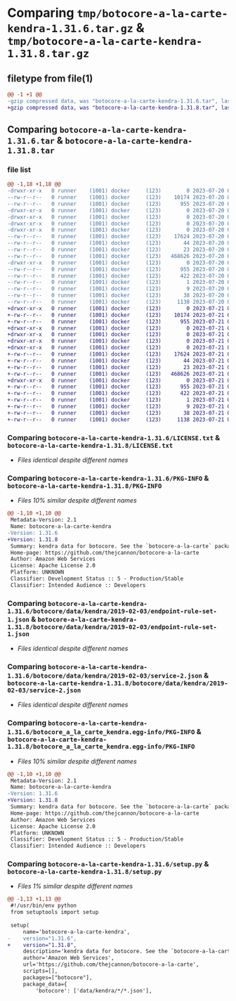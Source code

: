 # Comparing `tmp/botocore-a-la-carte-kendra-1.31.6.tar.gz` & `tmp/botocore-a-la-carte-kendra-1.31.8.tar.gz`

## filetype from file(1)

```diff
@@ -1 +1 @@
-gzip compressed data, was "botocore-a-la-carte-kendra-1.31.6.tar", last modified: Thu Jul 20 01:20:25 2023, max compression
+gzip compressed data, was "botocore-a-la-carte-kendra-1.31.8.tar", last modified: Fri Jul 21 01:21:34 2023, max compression
```

## Comparing `botocore-a-la-carte-kendra-1.31.6.tar` & `botocore-a-la-carte-kendra-1.31.8.tar`

### file list

```diff
@@ -1,18 +1,18 @@
-drwxr-xr-x   0 runner    (1001) docker     (123)        0 2023-07-20 01:20:25.086724 botocore-a-la-carte-kendra-1.31.6/
--rw-r--r--   0 runner    (1001) docker     (123)    10174 2023-07-20 01:20:24.000000 botocore-a-la-carte-kendra-1.31.6/LICENSE.txt
--rw-r--r--   0 runner    (1001) docker     (123)      955 2023-07-20 01:20:25.086724 botocore-a-la-carte-kendra-1.31.6/PKG-INFO
-drwxr-xr-x   0 runner    (1001) docker     (123)        0 2023-07-20 01:20:25.082724 botocore-a-la-carte-kendra-1.31.6/botocore/
-drwxr-xr-x   0 runner    (1001) docker     (123)        0 2023-07-20 01:20:25.082724 botocore-a-la-carte-kendra-1.31.6/botocore/data/
-drwxr-xr-x   0 runner    (1001) docker     (123)        0 2023-07-20 01:20:25.082724 botocore-a-la-carte-kendra-1.31.6/botocore/data/kendra/
-drwxr-xr-x   0 runner    (1001) docker     (123)        0 2023-07-20 01:20:25.086724 botocore-a-la-carte-kendra-1.31.6/botocore/data/kendra/2019-02-03/
--rw-r--r--   0 runner    (1001) docker     (123)    17624 2023-07-20 01:19:55.000000 botocore-a-la-carte-kendra-1.31.6/botocore/data/kendra/2019-02-03/endpoint-rule-set-1.json
--rw-r--r--   0 runner    (1001) docker     (123)       44 2023-07-20 01:19:55.000000 botocore-a-la-carte-kendra-1.31.6/botocore/data/kendra/2019-02-03/examples-1.json
--rw-r--r--   0 runner    (1001) docker     (123)       23 2023-07-20 01:19:55.000000 botocore-a-la-carte-kendra-1.31.6/botocore/data/kendra/2019-02-03/paginators-1.json
--rw-r--r--   0 runner    (1001) docker     (123)   468626 2023-07-20 01:19:55.000000 botocore-a-la-carte-kendra-1.31.6/botocore/data/kendra/2019-02-03/service-2.json
-drwxr-xr-x   0 runner    (1001) docker     (123)        0 2023-07-20 01:20:25.086724 botocore-a-la-carte-kendra-1.31.6/botocore_a_la_carte_kendra.egg-info/
--rw-r--r--   0 runner    (1001) docker     (123)      955 2023-07-20 01:20:25.000000 botocore-a-la-carte-kendra-1.31.6/botocore_a_la_carte_kendra.egg-info/PKG-INFO
--rw-r--r--   0 runner    (1001) docker     (123)      422 2023-07-20 01:20:25.000000 botocore-a-la-carte-kendra-1.31.6/botocore_a_la_carte_kendra.egg-info/SOURCES.txt
--rw-r--r--   0 runner    (1001) docker     (123)        1 2023-07-20 01:20:25.000000 botocore-a-la-carte-kendra-1.31.6/botocore_a_la_carte_kendra.egg-info/dependency_links.txt
--rw-r--r--   0 runner    (1001) docker     (123)        9 2023-07-20 01:20:25.000000 botocore-a-la-carte-kendra-1.31.6/botocore_a_la_carte_kendra.egg-info/top_level.txt
--rw-r--r--   0 runner    (1001) docker     (123)       38 2023-07-20 01:20:25.086724 botocore-a-la-carte-kendra-1.31.6/setup.cfg
--rw-r--r--   0 runner    (1001) docker     (123)     1138 2023-07-20 01:20:24.000000 botocore-a-la-carte-kendra-1.31.6/setup.py
+drwxr-xr-x   0 runner    (1001) docker     (123)        0 2023-07-21 01:21:34.471161 botocore-a-la-carte-kendra-1.31.8/
+-rw-r--r--   0 runner    (1001) docker     (123)    10174 2023-07-21 01:21:34.000000 botocore-a-la-carte-kendra-1.31.8/LICENSE.txt
+-rw-r--r--   0 runner    (1001) docker     (123)      955 2023-07-21 01:21:34.471161 botocore-a-la-carte-kendra-1.31.8/PKG-INFO
+drwxr-xr-x   0 runner    (1001) docker     (123)        0 2023-07-21 01:21:34.471161 botocore-a-la-carte-kendra-1.31.8/botocore/
+drwxr-xr-x   0 runner    (1001) docker     (123)        0 2023-07-21 01:21:34.471161 botocore-a-la-carte-kendra-1.31.8/botocore/data/
+drwxr-xr-x   0 runner    (1001) docker     (123)        0 2023-07-21 01:21:34.471161 botocore-a-la-carte-kendra-1.31.8/botocore/data/kendra/
+drwxr-xr-x   0 runner    (1001) docker     (123)        0 2023-07-21 01:21:34.471161 botocore-a-la-carte-kendra-1.31.8/botocore/data/kendra/2019-02-03/
+-rw-r--r--   0 runner    (1001) docker     (123)    17624 2023-07-21 01:21:06.000000 botocore-a-la-carte-kendra-1.31.8/botocore/data/kendra/2019-02-03/endpoint-rule-set-1.json
+-rw-r--r--   0 runner    (1001) docker     (123)       44 2023-07-21 01:21:06.000000 botocore-a-la-carte-kendra-1.31.8/botocore/data/kendra/2019-02-03/examples-1.json
+-rw-r--r--   0 runner    (1001) docker     (123)       23 2023-07-21 01:21:06.000000 botocore-a-la-carte-kendra-1.31.8/botocore/data/kendra/2019-02-03/paginators-1.json
+-rw-r--r--   0 runner    (1001) docker     (123)   468626 2023-07-21 01:21:06.000000 botocore-a-la-carte-kendra-1.31.8/botocore/data/kendra/2019-02-03/service-2.json
+drwxr-xr-x   0 runner    (1001) docker     (123)        0 2023-07-21 01:21:34.471161 botocore-a-la-carte-kendra-1.31.8/botocore_a_la_carte_kendra.egg-info/
+-rw-r--r--   0 runner    (1001) docker     (123)      955 2023-07-21 01:21:34.000000 botocore-a-la-carte-kendra-1.31.8/botocore_a_la_carte_kendra.egg-info/PKG-INFO
+-rw-r--r--   0 runner    (1001) docker     (123)      422 2023-07-21 01:21:34.000000 botocore-a-la-carte-kendra-1.31.8/botocore_a_la_carte_kendra.egg-info/SOURCES.txt
+-rw-r--r--   0 runner    (1001) docker     (123)        1 2023-07-21 01:21:34.000000 botocore-a-la-carte-kendra-1.31.8/botocore_a_la_carte_kendra.egg-info/dependency_links.txt
+-rw-r--r--   0 runner    (1001) docker     (123)        9 2023-07-21 01:21:34.000000 botocore-a-la-carte-kendra-1.31.8/botocore_a_la_carte_kendra.egg-info/top_level.txt
+-rw-r--r--   0 runner    (1001) docker     (123)       38 2023-07-21 01:21:34.471161 botocore-a-la-carte-kendra-1.31.8/setup.cfg
+-rw-r--r--   0 runner    (1001) docker     (123)     1138 2023-07-21 01:21:34.000000 botocore-a-la-carte-kendra-1.31.8/setup.py
```

### Comparing `botocore-a-la-carte-kendra-1.31.6/LICENSE.txt` & `botocore-a-la-carte-kendra-1.31.8/LICENSE.txt`

 * *Files identical despite different names*

### Comparing `botocore-a-la-carte-kendra-1.31.6/PKG-INFO` & `botocore-a-la-carte-kendra-1.31.8/PKG-INFO`

 * *Files 10% similar despite different names*

```diff
@@ -1,10 +1,10 @@
 Metadata-Version: 2.1
 Name: botocore-a-la-carte-kendra
-Version: 1.31.6
+Version: 1.31.8
 Summary: kendra data for botocore. See the `botocore-a-la-carte` package for more info.
 Home-page: https://github.com/thejcannon/botocore-a-la-carte
 Author: Amazon Web Services
 License: Apache License 2.0
 Platform: UNKNOWN
 Classifier: Development Status :: 5 - Production/Stable
 Classifier: Intended Audience :: Developers
```

### Comparing `botocore-a-la-carte-kendra-1.31.6/botocore/data/kendra/2019-02-03/endpoint-rule-set-1.json` & `botocore-a-la-carte-kendra-1.31.8/botocore/data/kendra/2019-02-03/endpoint-rule-set-1.json`

 * *Files identical despite different names*

### Comparing `botocore-a-la-carte-kendra-1.31.6/botocore/data/kendra/2019-02-03/service-2.json` & `botocore-a-la-carte-kendra-1.31.8/botocore/data/kendra/2019-02-03/service-2.json`

 * *Files identical despite different names*

### Comparing `botocore-a-la-carte-kendra-1.31.6/botocore_a_la_carte_kendra.egg-info/PKG-INFO` & `botocore-a-la-carte-kendra-1.31.8/botocore_a_la_carte_kendra.egg-info/PKG-INFO`

 * *Files 10% similar despite different names*

```diff
@@ -1,10 +1,10 @@
 Metadata-Version: 2.1
 Name: botocore-a-la-carte-kendra
-Version: 1.31.6
+Version: 1.31.8
 Summary: kendra data for botocore. See the `botocore-a-la-carte` package for more info.
 Home-page: https://github.com/thejcannon/botocore-a-la-carte
 Author: Amazon Web Services
 License: Apache License 2.0
 Platform: UNKNOWN
 Classifier: Development Status :: 5 - Production/Stable
 Classifier: Intended Audience :: Developers
```

### Comparing `botocore-a-la-carte-kendra-1.31.6/setup.py` & `botocore-a-la-carte-kendra-1.31.8/setup.py`

 * *Files 1% similar despite different names*

```diff
@@ -1,13 +1,13 @@
 #!/usr/bin/env python
 from setuptools import setup
 
 setup(
     name='botocore-a-la-carte-kendra',
-    version="1.31.6",
+    version="1.31.8",
     description='kendra data for botocore. See the `botocore-a-la-carte` package for more info.',
     author='Amazon Web Services',
     url='https://github.com/thejcannon/botocore-a-la-carte',
     scripts=[],
     packages=["botocore"],
     package_data={
         'botocore': ['data/kendra/*/*.json'],
```

